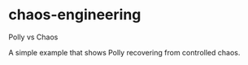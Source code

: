 # chaos-engineering
Polly vs Chaos

A simple example that shows Polly recovering from controlled chaos.
